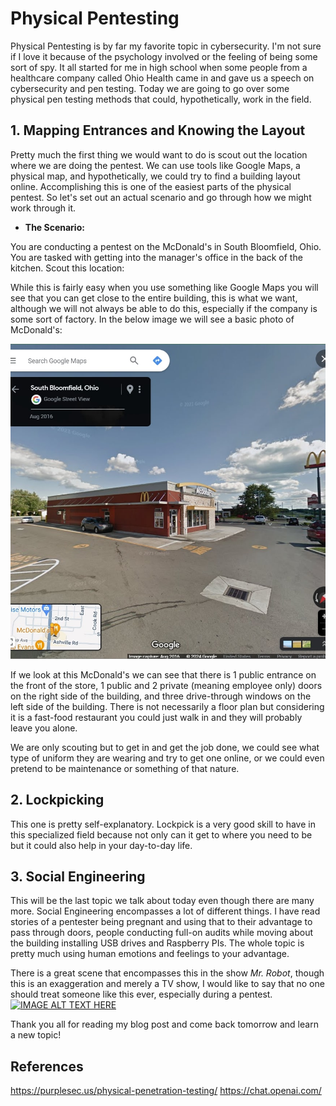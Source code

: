 # Physical Pentesting

Physical Pentesting is by far my favorite topic in cybersecurity. I'm not sure if I love it because of the psychology involved or the feeling of being some sort of spy. It all started for me in high school when some people from a healthcare company called Ohio Health came in and gave us a speech on cybersecurity and pen testing. Today we are going to go over some physical pen testing methods that could, hypothetically, work in the field.

## 1. Mapping Entrances and Knowing the Layout
Pretty much the first thing we would want to do is scout out the location where we are doing the pentest. We can use tools like Google Maps, a physical map, and hypothetically, we could try to find a building layout online. Accomplishing this is one of the easiest parts of the physical pentest. So let's set out an actual scenario and go through how we might work through it.
- **The Scenario:**




You are conducting a pentest on the McDonald's in South Bloomfield, Ohio. You are tasked with getting into the manager's office in the back of the kitchen. Scout this location:

While this is fairly easy when you use something like Google Maps you will see that you can get close to the entire building, this is what we want, although we will not always be able to do this, especially if the company is some sort of factory. 
In the below image we will see a basic photo of McDonald's:


<img src="images/mcdpentestimg.jpg" alt="MCD Photo">


If we look at this McDonald's we can see that there is 1 public entrance on the front of the store, 1 public and 2 private (meaning employee only) doors on the right side of the building, and three drive-through windows on the left side of the building. There is not necessarily a floor plan but considering it is a fast-food restaurant you could just walk in and they will probably leave you alone.

We are only scouting but to get in and get the job done, we could see what type of uniform they are wearing and try to get one online, or we could even pretend to be maintenance or something of that nature.

## 2. Lockpicking
This one is pretty self-explanatory. Lockpick is a very good skill to have in this specialized field because not only can it get to where you need to be but it could also help in your day-to-day life. 

## 3. Social Engineering 
This will be the last topic we talk about today even though there are many more. Social Engineering encompasses a lot of different things. I have read stories of a pentester being pregnant and using that to their advantage to pass through doors, people conducting full-on audits while moving about the building installing USB drives and Raspberry PIs. The whole topic is pretty much using human emotions and feelings to your advantage. 

There is a great scene that encompasses this in the show *Mr. Robot*, though this is an exaggeration and merely a TV show, I would like to say that no one should treat someone like this ever, especially during a pentest. 
[![IMAGE ALT TEXT HERE](https://img.youtube.com/vi/vSYSJTt_Cto/0.jpg)](https://www.youtube.com/watch?v=vSYSJTt_Cto)

Thank you all for reading my blog post and come back tomorrow and learn a new topic!


## References
https://purplesec.us/physical-penetration-testing/
https://chat.openai.com/
